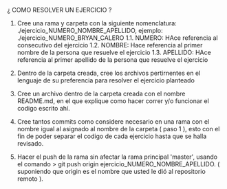 ¿ COMO RESOLVER UN EJERCICIO ?

1. Cree una rama y carpeta con la siguiente nomenclatura: ./ejercicio_NUMERO_NOMBRE_APELLIDO, ejemplo: ./ejercicio_NUMERO_BRYAN_CALERO
1.1. NUMERO: HAce referencia al consecutivo del ejercicio
1.2. NOMBRE: Hace referencia al primer nombre de la persona que resuelve el ejercicio
1.3. APELLIDO: HAce referencia al primer apellido de la persona que resuelve el ejercicio

2. Dentro de la carpeta creada, cree los archivos pertirnentes en el lenguaje de su preferencia para resolver el ejercicio planteado

3. Cree un archivo dentro de la carpeta creada con el nombre README.md, en el que explique como hacer correr y/o funcionar el codigo escrito ahí.

4. Cree tantos commits como considere necesario en una rama con el nombre igual al asignado al nombre de la carpeta ( paso 1 ), esto con el fin de poder separar el codigo de cada ejercicio hasta que se halla revisado.

5. Hacer el push de la rama sin afectar la rama principal 'master', usando el comando > git push origin ejercicio_NUMERO_NOMBRE_APELLIDO. ( suponiendo que origin es el nombre que usted le dió al repositorio remoto ).

